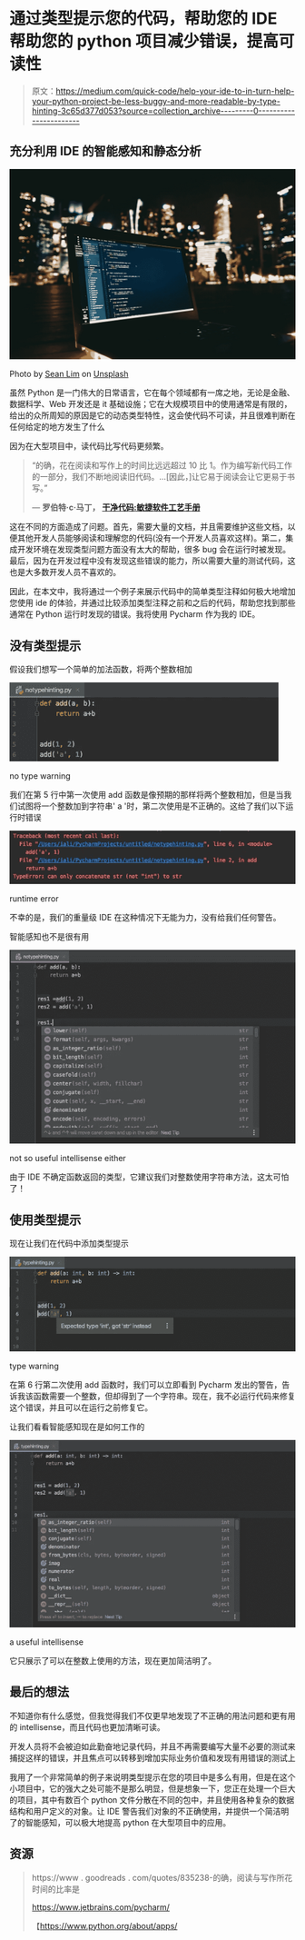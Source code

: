 # 通过类型提示您的代码，帮助您的 IDE 帮助您的 python 项目减少错误，提高可读性

> 原文：<https://medium.com/quick-code/help-your-ide-to-in-turn-help-your-python-project-be-less-buggy-and-more-readable-by-type-hinting-3c65d377d053?source=collection_archive---------0----------------------->

## 充分利用 IDE 的智能感知和静态分析

![](img/ab025abdc9a2ba7e9e85ffc174a4e509.png)

Photo by [Sean Lim](https://unsplash.com/@seanlimm) on [Unsplash](https://unsplash.com/s/photos/traffic-light?utm_source=unsplash&utm_medium=referral&utm_content=creditCopyText)

虽然 Python 是一门伟大的日常语言，它在每个领域都有一席之地，无论是金融、数据科学、Web 开发还是 it 基础设施；它在大规模项目中的使用通常是有限的，给出的众所周知的原因是它的动态类型特性，这会使代码不可读，并且很难判断在任何给定的地方发生了什么

因为在大型项目中，读代码比写代码更频繁。

> “的确，花在阅读和写作上的时间比远远超过 10 比 1。作为编写新代码工作的一部分，我们不断地阅读旧代码。…[因此，]让它易于阅读会让它更易于书写。”
> 
> ― **罗伯特·c·马丁，** [**干净代码:敏捷软件工艺手册**](https://www.goodreads.com/work/quotes/3779106)

这在不同的方面造成了问题。首先，需要大量的文档，并且需要维护这些文档，以便其他开发人员能够阅读和理解您的代码(没有一个开发人员喜欢这样)。第二，集成开发环境在发现类型问题方面没有太大的帮助，很多 bug 会在运行时被发现。最后，因为在开发过程中没有发现这些错误的能力，所以需要大量的测试代码，这也是大多数开发人员不喜欢的。

因此，在本文中，我将通过一个例子来展示代码中的简单类型注释如何极大地增加您使用 ide 的体验，并通过比较添加类型注释之前和之后的代码，帮助您找到那些通常在 Python 运行时发现的错误。我将使用 Pycharm 作为我的 IDE。

## 没有类型提示

假设我们想写一个简单的加法函数，将两个整数相加

![](img/2b0d5958e0ad3d155bdfdcc9a6b9a9b0.png)

no type warning

我们在第 5 行中第一次使用 add 函数是像预期的那样将两个整数相加，但是当我们试图将一个整数加到字符串' a '时，第二次使用是不正确的。这给了我们以下运行时错误

![](img/a4788e45be98f1cf9ed0a9f3998c48a5.png)

runtime error

不幸的是，我们的重量级 IDE 在这种情况下无能为力，没有给我们任何警告。

智能感知也不是很有用

![](img/9dcb19ef8e2dde09c0acae0f28f2fec4.png)

not so useful intellisense either

由于 IDE 不确定函数返回的类型，它建议我们对整数使用字符串方法，这太可怕了！

## 使用类型提示

现在让我们在代码中添加类型提示

![](img/e34a2f20d0532b1df891dad2b84484d3.png)

type warning

在第 6 行第二次使用 add 函数时，我们可以立即看到 Pycharm 发出的警告，告诉我该函数需要一个整数，但却得到了一个字符串。现在，我不必运行代码来修复这个错误，并且可以在运行之前修复它。

让我们看看智能感知现在是如何工作的

![](img/cb5fb1f5f9c620542a7799d88bba30b5.png)

a useful intellisense

它只展示了可以在整数上使用的方法，现在更加简洁明了。

## 最后的想法

不知道你有什么感觉，但我觉得我们不仅更早地发现了不正确的用法问题和更有用的 intellisense，而且代码也更加清晰可读。

开发人员将不会被迫如此勤奋地记录代码，并且不再需要编写大量不必要的测试来捕捉这样的错误，并且焦点可以转移到增加实际业务价值和发现有用错误的测试上

我用了一个非常简单的例子来说明类型提示在您的项目中是多么有用，但是在这个小项目中，它的强大之处可能不是那么明显，但是想象一下，您正在处理一个巨大的项目，其中有数百个 python 文件分散在不同的包中，并且使用各种复杂的数据结构和用户定义的对象。让 IDE 警告我们对象的不正确使用，并提供一个简洁明了的智能感知，可以极大地提高 python 在大型项目中的应用。

## 资源

> https://www . goodreads . com/quotes/835238-的确，阅读与写作所花时间的比率是
> 
> https://www.jetbrains.com/pycharm/
> 
> 【https://www.python.org/about/apps/ 